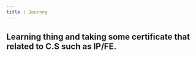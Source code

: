 ```yaml
---
title : Journey
---
```

## Learning thing and taking some certificate that related to C.S such as IP/FE.